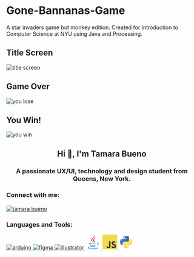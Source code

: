# Gone-Bannanas-Game
A star invaders game but monkey edition. Created for Introduction to Computer Science at NYU using Java and Processing. 

## Title Screen
![title screen](https://user-images.githubusercontent.com/109610434/221946359-00e49c97-4660-4871-8098-4179814203ea.png)

## Game Over
![you lose](https://user-images.githubusercontent.com/109610434/221946360-8cc5e51e-8201-4aea-ad71-d45589324841.png) 

## You Win!
![you win](https://user-images.githubusercontent.com/109610434/221946362-bc85b830-919f-4629-bf71-834caa3b524e.png) 


<h2 align="center">Hi 👋, I'm Tamara Bueno</h2>
<h3 align="center">A passionate UX/UI, technology and design student from Queens, New York.</h3>


<h3 align="left">Connect with me:</h3>
<p align="left">
<a href="https://www.linkedin.com/in/tamara-bueno-579678238/" target="blank"><img align="center" src="https://raw.githubusercontent.com/rahuldkjain/github-profile-readme-generator/master/src/images/icons/Social/linked-in-alt.svg" alt="tamara bueno" height="30" width="40" /></a>
</p>

<h3 align="left">Languages and Tools:</h3>
<p align="left"> <a href="https://www.arduino.cc/" target="_blank" rel="noreferrer"> <img src="https://cdn.worldvectorlogo.com/logos/arduino-1.svg" alt="arduino" width="40" height="40"/> </a> <a href="https://www.figma.com/" target="_blank" rel="noreferrer"> <img src="https://www.vectorlogo.zone/logos/figma/figma-icon.svg" alt="figma" width="40" height="40"/> </a> <a href="https://www.adobe.com/in/products/illustrator.html" target="_blank" rel="noreferrer"> <img src="https://www.vectorlogo.zone/logos/adobe_illustrator/adobe_illustrator-icon.svg" alt="illustrator" width="40" height="40"/> </a> <a href="https://www.java.com" target="_blank" rel="noreferrer"> <img src="https://raw.githubusercontent.com/devicons/devicon/master/icons/java/java-original.svg" alt="java" width="40" height="40"/> </a> <a href="https://developer.mozilla.org/en-US/docs/Web/JavaScript" target="_blank" rel="noreferrer"> <img src="https://raw.githubusercontent.com/devicons/devicon/master/icons/javascript/javascript-original.svg" alt="javascript" width="40" height="40"/> </a> <a href="https://www.python.org" target="_blank" rel="noreferrer"> <img src="https://raw.githubusercontent.com/devicons/devicon/master/icons/python/python-original.svg" alt="python" width="40" height="40"/> </a> </p>
